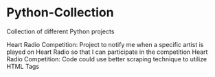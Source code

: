 # Python-Collection
Collection of different Python projects


Heart Radio Competition: Project to notify me when a specific artist is played on Heart Radio so that I can participate in the competition
Heart Radio Competition: Code could use better scraping technique to utilize HTML Tags

